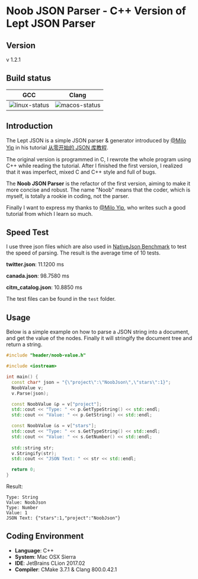 # Noob JSON Parser - C++ Version of Lept JSON Parser

## Version

v 1.2.1

## Build status

| GCC             | Clang           |
| :-------------: | :-------------: |
| ![linux-status] | ![macos-status] |

[linux-status]: https://travis-ci.org/lilinsanity/Noob-Json-Parser.svg?branch=master "Travis build status"
[macos-status]: https://travis-ci.org/lilinsanity/Noob-Json-Parser.svg?branch=master "Travis build status"

## Introduction

The Lept JSON is a simple JSON parser & generator introduced by [@Milo Yip](https://github.com/miloyip) in his tutorial [从零开始的 JSON 库教程](https://zhuanlan.zhihu.com/p/22457315).

The original version is programmed in C, I rewrote the whole program using C++ while reading the tutorial. After I finished the first version, I realized that it was imperfect, mixed C and C++ style and full of bugs.

The **Noob JSON Parser** is the refactor of the first version, aiming to make it more concise and robust. The name "Noob" means that the coder, which is myself, is totally a rookie in coding, not the parser.

Finally I want to express my thanks to [@Milo Yip](https://github.com/miloyip), who writes such a good tutorial from which I learn so much.

## Speed Test

I use three json files which are also used in [NativeJson Benchmark](https://github.com/miloyip/nativejson-benchmark) to test the speed of parsing. The result is the average time of 10 tests.

**twitter.json**: 11.1200 ms

**canada.json**: 98.7580 ms

**citm_catalog.json**: 10.8850 ms

The test files can be found in the `test` folder.

## Usage

Below is a simple example on how to parse a JSON string into a document, and get the value of the nodes. Finally it will stringify the document tree and return a string.

```c++
#include "header/noob-value.h"

#include <iostream>

int main() {
  const char* json = "{\"project\":\"NoobJson\",\"stars\":1}";
  NoobValue v;
  v.Parse(json);

  const NoobValue &p = v["project"];
  std::cout << "Type: " << p.GetTypeString() << std::endl;
  std::cout << "Value: " << p.GetString() << std::endl;

  const NoobValue &s = v["stars"];
  std::cout << "Type: " << s.GetTypeString() << std::endl;
  std::cout << "Value: " << s.GetNumber() << std::endl;
  
  std::string str;
  v.Stringify(str);
  std::cout << "JSON Text: " << str << std::endl;

  return 0;
}
```

Result:

```
Type: String
Value: NoobJson
Type: Number
Value: 1
JSON Text: {"stars":1,"project":"NoobJson"}
```

## Coding Environment

* **Language**: C++
* **System**: Mac OSX Sierra
* **IDE**: JetBrains CLion 2017.02
* **Compiler**: CMake 3.7.1 & Clang 800.0.42.1
